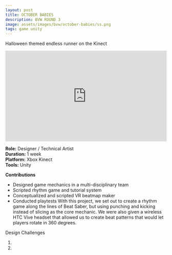 ```yaml
---
layout: post
title: OCTOBER BABIES
description: BVW ROUND 3
image: assets/images/bvw/october-babies/ss.png
tags: game unity
---
```


Halloween themed endless runner on the Kinect

<style>.embed-container { position: relative; padding-bottom: 56.25%; height: 0; overflow: hidden; max-width: 100%; } .embed-container iframe, .embed-container object, .embed-container embed { position: absolute; top: 0; left: 0; width: 100%; height: 100%; }</style><div class='embed-container'><iframe src='https://www.youtube.com/embed//iImD2Ii7xjM' frameborder='0' allowfullscreen></iframe></div>

<p>
<b>Role:</b> Designer / Technical Artist<br>
<b>Duration:</b> 1 week<br>
<b>Platform:</b> Xbox Kinect <br>
<b>Tools:</b> Unity<br>
</p>

<p>
<b>Contributions</b><br>

- Designed game mechanics in a multi-disciplinary team
- Scripted rhythm game and tutorial system
- Conceptualized and scripted VR beatmap maker
- Conducted playtests
With this project, we set out to create a rhythm game along the lines of Beat Saber, but using punching and kicking instead of slicing as the core mechanic. We were also given a wireless HTC Vive headset that allowed us to create beat patterns that would let players rotate in 360 degrees.
</p>


Design Challenges

1.
2.
